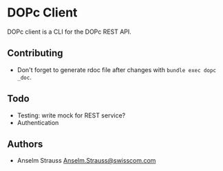 # DOPc Client

DOPc client is a CLI for the DOPc REST API.

## Contributing

* Don't forget to generate rdoc file after changes with `bundle exec dopc
  _doc`.

## Todo

* Testing: write mock for REST service?
* Authentication

## Authors

* Anselm Strauss <Anselm.Strauss@swisscom.com>
